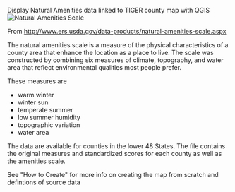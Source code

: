 Display Natural Amenities data linked to TIGER county map with QGIS
![Natural Amenities Scale](https://raw.github.com/jlmcgraw/natural_amenities/master/screenshots/natural_amenities.png)

From http://www.ers.usda.gov/data-products/natural-amenities-scale.aspx

The natural amenities scale is a measure of the physical characteristics of a county area that enhance the location as a place to live. The scale was constructed by combining six measures of climate, topography, and water area that reflect environmental qualities most people prefer. 

These measures are 
- warm winter
- winter sun
- temperate summer
- low summer humidity
- topographic variation
- water area

The data are available for counties in the lower 48 States. The file contains the original measures and standardized scores for each county as well as the amenities scale.

See "How to Create" for more info on creating the map from scratch and defintions of source data

